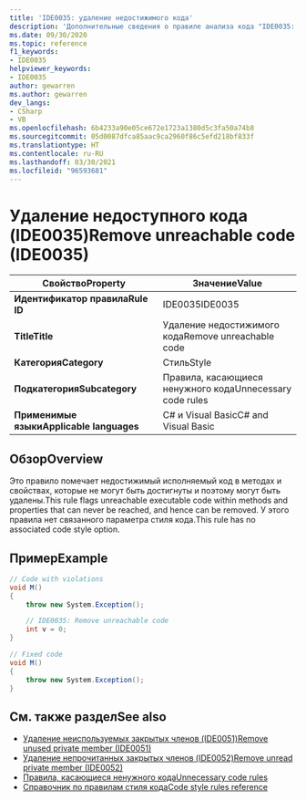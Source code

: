 ```yaml
---
title: 'IDE0035: удаление недостижимого кода'
description: 'Дополнительные сведения о правиле анализа кода "IDE0035: удаление недостижимого кода"'
ms.date: 09/30/2020
ms.topic: reference
f1_keywords:
- IDE0035
helpviewer_keywords:
- IDE0035
author: gewarren
ms.author: gewarren
dev_langs:
- CSharp
- VB
ms.openlocfilehash: 6b4233a90e05ce672e1723a1380d5c3fa50a74b8
ms.sourcegitcommit: 05d0087dfca85aac9ca2960f86c5efd218bf833f
ms.translationtype: HT
ms.contentlocale: ru-RU
ms.lasthandoff: 03/30/2021
ms.locfileid: "96593681"
---
```

# <a name="remove-unreachable-code-ide0035"></a><span data-ttu-id="91f82-103">Удаление недоступного кода (IDE0035)</span><span class="sxs-lookup"><span data-stu-id="91f82-103">Remove unreachable code (IDE0035)</span></span>

|<span data-ttu-id="91f82-104">Свойство</span><span class="sxs-lookup"><span data-stu-id="91f82-104">Property</span></span>|<span data-ttu-id="91f82-105">Значение</span><span class="sxs-lookup"><span data-stu-id="91f82-105">Value</span></span>|
|-|-|
| <span data-ttu-id="91f82-106">**Идентификатор правила**</span><span class="sxs-lookup"><span data-stu-id="91f82-106">**Rule ID**</span></span> | <span data-ttu-id="91f82-107">IDE0035</span><span class="sxs-lookup"><span data-stu-id="91f82-107">IDE0035</span></span> |
| <span data-ttu-id="91f82-108">**Title**</span><span class="sxs-lookup"><span data-stu-id="91f82-108">**Title**</span></span> | <span data-ttu-id="91f82-109">Удаление недостижимого кода</span><span class="sxs-lookup"><span data-stu-id="91f82-109">Remove unreachable code</span></span> |
| <span data-ttu-id="91f82-110">**Категория**</span><span class="sxs-lookup"><span data-stu-id="91f82-110">**Category**</span></span> | <span data-ttu-id="91f82-111">Стиль</span><span class="sxs-lookup"><span data-stu-id="91f82-111">Style</span></span> |
| <span data-ttu-id="91f82-112">**Подкатегория**</span><span class="sxs-lookup"><span data-stu-id="91f82-112">**Subcategory**</span></span> | <span data-ttu-id="91f82-113">Правила, касающиеся ненужного кода</span><span class="sxs-lookup"><span data-stu-id="91f82-113">Unnecessary code rules</span></span> |
| <span data-ttu-id="91f82-114">**Применимые языки**</span><span class="sxs-lookup"><span data-stu-id="91f82-114">**Applicable languages**</span></span> | <span data-ttu-id="91f82-115">C# и Visual Basic</span><span class="sxs-lookup"><span data-stu-id="91f82-115">C# and Visual Basic</span></span> |

## <a name="overview"></a><span data-ttu-id="91f82-116">Обзор</span><span class="sxs-lookup"><span data-stu-id="91f82-116">Overview</span></span>

<span data-ttu-id="91f82-117">Это правило помечает недостижимый исполняемый код в методах и свойствах, которые не могут быть достигнуты и поэтому могут быть удалены.</span><span class="sxs-lookup"><span data-stu-id="91f82-117">This rule flags unreachable executable code within methods and properties that can never be reached, and hence can be removed.</span></span> <span data-ttu-id="91f82-118">У этого правила нет связанного параметра стиля кода.</span><span class="sxs-lookup"><span data-stu-id="91f82-118">This rule has no associated code style option.</span></span>

## <a name="example"></a><span data-ttu-id="91f82-119">Пример</span><span class="sxs-lookup"><span data-stu-id="91f82-119">Example</span></span>

```csharp
// Code with violations
void M()
{
    throw new System.Exception();

    // IDE0035: Remove unreachable code
    int v = 0;
}

// Fixed code
void M()
{
    throw new System.Exception();
}
```

## <a name="see-also"></a><span data-ttu-id="91f82-120">См. также раздел</span><span class="sxs-lookup"><span data-stu-id="91f82-120">See also</span></span>

- [<span data-ttu-id="91f82-121">Удаление неиспользуемых закрытых членов (IDE0051)</span><span class="sxs-lookup"><span data-stu-id="91f82-121">Remove unused private member (IDE0051)</span></span>](ide0051.md)
- [<span data-ttu-id="91f82-122">Удаление непрочитанных закрытых членов (IDE0052)</span><span class="sxs-lookup"><span data-stu-id="91f82-122">Remove unread private member (IDE0052)</span></span>](ide0052.md)
- [<span data-ttu-id="91f82-123">Правила, касающиеся ненужного кода</span><span class="sxs-lookup"><span data-stu-id="91f82-123">Unnecessary code rules</span></span>](unnecessary-code-rules.md)
- [<span data-ttu-id="91f82-124">Справочник по правилам стиля кода</span><span class="sxs-lookup"><span data-stu-id="91f82-124">Code style rules reference</span></span>](index.md)
